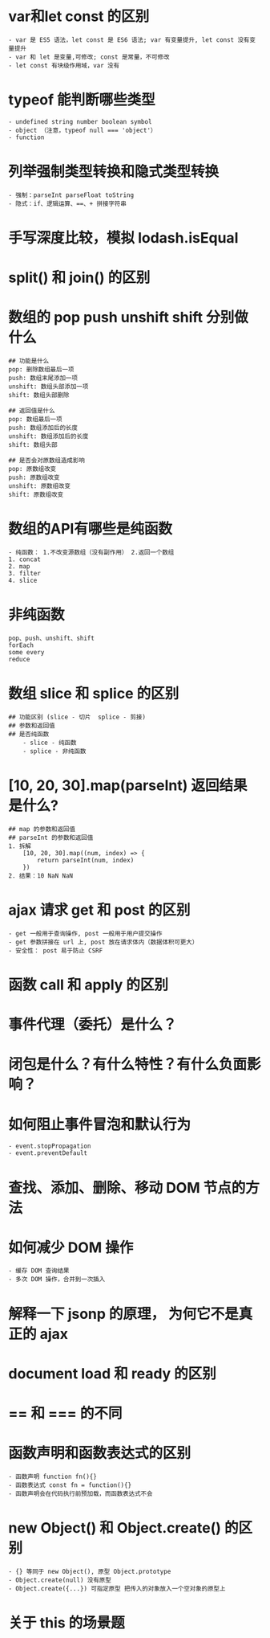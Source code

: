 # var和let const 的区别
    - var 是 ES5 语法，let const 是 ES6 语法; var 有变量提升, let const 没有变量提升
    - var 和 let 是变量,可修改; const 是常量，不可修改
    - let const 有块级作用域，var 没有


# typeof 能判断哪些类型
    - undefined string number boolean symbol
    - object （注意，typeof null === 'object'）
    - function


# 列举强制类型转换和隐式类型转换
    - 强制：parseInt parseFloat toString
    - 隐式：if、逻辑运算、==、+ 拼接字符串


# 手写深度比较，模拟 lodash.isEqual


# split() 和 join() 的区别


# 数组的 pop push unshift shift 分别做什么
    ## 功能是什么
    pop: 删除数组最后一项
    push: 数组末尾添加一项
    unshift: 数组头部添加一项
    shift: 数组头部删除

    ## 返回值是什么
    pop: 数组最后一项
    push: 数组添加后的长度
    unshift: 数组添加后的长度
    shift: 数组头部

    ## 是否会对原数组造成影响
    pop: 原数组改变
    push: 原数组改变
    unshift: 原数组改变
    shift: 原数组改变


# 数组的API有哪些是纯函数
    - 纯函数： 1.不改变源数组（没有副作用） 2.返回一个数组
    1. concat
    2. map
    3. filter
    4. slice

# 非纯函数
    pop、push、unshift、shift
    forEach
    some every
    reduce



# 数组 slice 和 splice 的区别
    ## 功能区别 (slice - 切片  splice - 剪接)
    ## 参数和返回值
    ## 是否纯函数
        - slice - 纯函数
        - splice - 非纯函数


# [10, 20, 30].map(parseInt) 返回结果是什么?
    ## map 的参数和返回值
    ## parseInt 的参数和返回值
    1. 拆解
        [10, 20, 30].map((num, index) => {
            return parseInt(num, index)
        })
    2. 结果：10 NaN NaN



# ajax 请求 get 和 post 的区别
    - get 一般用于查询操作, post 一般用于用户提交操作
    - get 参数拼接在 url 上, post 放在请求体内（数据体积可更大）
    - 安全性： post 易于防止 CSRF



# 函数 call 和 apply 的区别




# 事件代理（委托）是什么？




# 闭包是什么？有什么特性？有什么负面影响？



# 如何阻止事件冒泡和默认行为
    - event.stopPropagation
    - event.preventDefault


# 查找、添加、删除、移动 DOM 节点的方法



# 如何减少 DOM 操作
    - 缓存 DOM 查询结果
    - 多次 DOM 操作，合并到一次插入



# 解释一下 jsonp 的原理， 为何它不是真正的 ajax



# document load 和 ready 的区别



# == 和 === 的不同


# 函数声明和函数表达式的区别
    - 函数声明 function fn(){}
    - 函数表达式 const fn = function(){}
    - 函数声明会在代码执行前预加载，而函数表达式不会


# new Object() 和 Object.create() 的区别
    - {} 等同于 new Object(), 原型 Object.prototype
    - Object.create(null) 没有原型
    - Object.create({...}) 可指定原型 把传入的对象放入一个空对象的原型上


# 关于 this 的场景题
